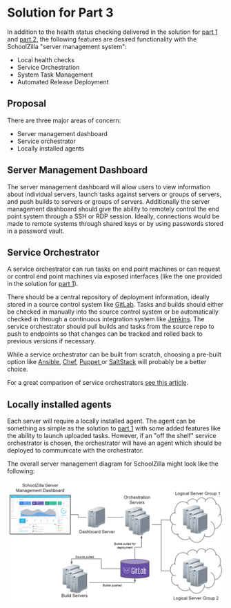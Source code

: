 Solution for Part 3 
===================

In addition to the health status checking delivered in the solution for [part 1](PART1.md) and [part 2](PART2.md), the following features are desired functionality with the SchoolZilla "server management system":

 - Local health checks
 - Service Orchestration
 - System Task Management
 - Automated Release Deployment

Proposal
--------

There are three major areas of concern:

 - Server management dashboard
 - Service orchestrator
 - Locally installed agents

Server Management Dashboard
---------------------------

The server management dashboard will allow users to view information about individual servers, launch tasks against servers or groups of servers, and push builds to servers or groups of servers.  Additionally the server management dashboard should give the ability to remotely control the end point system through a SSH or RDP session.  Ideally, connections would be made to remote systems through shared keys or by using passwords stored in a password vault. 

Service Orchestrator
--------------------  

A service orchestrator can run tasks on end point machines or can request or control end point machines via exposed interfaces (like the one provided in the solution for [part 1](PART1.md)).

There should be a central repository of deployment information, ideally stored in a source control system like [GitLab](https://about.gitlab.com/). Tasks and builds should either be checked in manually into the source control system or be automatically checked in through a continuous integration system like [Jenkins](http://jenkins-ci.org/).  The service orchestrator should pull builds and tasks from the source repo to push to endpoints so that changes can be tracked and rolled back to previous versions if necessary.

While a service orchestrator can be built from scratch, choosing a pre-built option like [Ansible](http://www.ansible.com/home), [Chef](https://www.getchef.com/chef/), [Puppet ](http://puppetlabs.com/) or [SaltStack](http://www.saltstack.com/community/) will probably be a better choice. 

For a great comparison of service orchestrators [see this article](http://www.infoworld.com/article/2609482/data-center/review--puppet-vs--chef-vs--ansible-vs--salt.html).


Locally installed agents
------------------------
Each server will require a locally installed agent. The agent can be something as simple as the solution to [part 1](PART1.md) with some added features like the ability to launch uploaded tasks. However, if an "off the shelf" service orchestrator is chosen, the orchestrator will have an agent which should be deployed to communicate with the orchestrator.

The overall server management diagram for SchoolZilla might look like the following:

![SchoolZilla Server Management Overview](docs/images/sz-server-management.png)